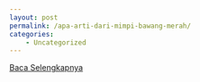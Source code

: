 ```yaml
---
layout: post
permalink: /apa-arti-dari-mimpi-bawang-merah/
categories:
    - Uncategorized
---
```


[Baca Selengkapnya](/05)